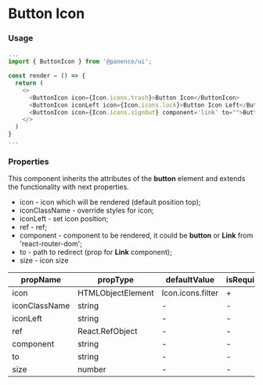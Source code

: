 # Button Icon

### Usage

```js
...
import { ButtonIcon } from '@panenco/ui';

const render = () => {
  return (
    <>
      <ButtonIcon icon={Icon.icons.trash}>Button Icon</ButtonIcon>
      <ButtonIcon iconLeft icon={Icon.icons.lock}>Button Icon Left</ButtonIcon>
      <ButtonIcon icon={Icon.icons.signOut} component='link' to="">Button Icon Left</ButtonIcon>
    </>
  )
}
...
```

### Properties

This component inherits the attributes of the **button** element and extends the functionality with next properties.

- icon - icon which will be rendered (default position top);
- iconClassName - override styles for icon;
- iconLeft - set icon position;
- ref - ref;
- component - component to be rendered, it could be **button** or **Link** from 'react-router-dom';
- to - path to redirect (prop for **Link** component);
- size - icon size

| propName      | propType          | defaultValue      | isRequired |
| ------------- | ----------------- | ----------------- | ---------- |
| icon          | HTMLObjectElement | Icon.icons.filter | +          |
| iconClassName | string            | -                 | -          |
| iconLeft      | string            | -                 | -          |
| ref           | React.RefObject   | -                 | -          |
| component     | string            | -                 | -          |
| to            | string            | -                 | -          |
| size          | number            | -                 | -          |
